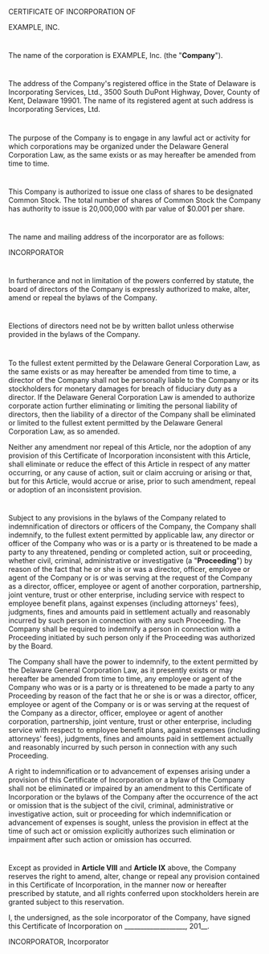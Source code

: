 CERTIFICATE OF INCORPORATION OF

EXAMPLE, INC.

# 

The name of the corporation is EXAMPLE, Inc. (the "**Company**").

# 

The address of the Company's registered office in the State of Delaware
is Incorporating Services, Ltd., 3500 South DuPont Highway, Dover,
County of Kent, Delaware 19901. The name of its registered agent at such
address is Incorporating Services, Ltd.

# 

The purpose of the Company is to engage in any lawful act or activity
for which corporations may be organized under the Delaware General
Corporation Law, as the same exists or as may hereafter be amended from
time to time.

# 

This Company is authorized to issue one class of shares to be designated
Common Stock. The total number of shares of Common Stock the Company has
authority to issue is 20,000,000 with par value of \$0.001 per share.

# 

The name and mailing address of the incorporator are as follows:

INCORPORATOR

# 

In furtherance and not in limitation of the powers conferred by statute,
the board of directors of the Company is expressly authorized to make,
alter, amend or repeal the bylaws of the Company.

# 

Elections of directors need not be by written ballot unless otherwise
provided in the bylaws of the Company.

# 

To the fullest extent permitted by the Delaware General Corporation Law,
as the same exists or as may hereafter be amended from time to time, a
director of the Company shall not be personally liable to the Company or
its stockholders for monetary damages for breach of fiduciary duty as a
director. If the Delaware General Corporation Law is amended to
authorize corporate action further eliminating or limiting the personal
liability of directors, then the liability of a director of the Company
shall be eliminated or limited to the fullest extent permitted by the
Delaware General Corporation Law, as so amended.

Neither any amendment nor repeal of this Article, nor the adoption of
any provision of this Certificate of Incorporation inconsistent with
this Article, shall eliminate or reduce the effect of this Article in
respect of any matter occurring, or any cause of action, suit or claim
accruing or arising or that, but for this Article, would accrue or
arise, prior to such amendment, repeal or adoption of an inconsistent
provision.

# 

Subject to any provisions in the bylaws of the Company related to
indemnification of directors or officers of the Company, the Company
shall indemnify, to the fullest extent permitted by applicable law, any
director or officer of the Company who was or is a party or is
threatened to be made a party to any threatened, pending or completed
action, suit or proceeding, whether civil, criminal, administrative or
investigative (a "**Proceeding**") by reason of the fact that he or she
is or was a director, officer, employee or agent of the Company or is or
was serving at the request of the Company as a director, officer,
employee or agent of another corporation, partnership, joint venture,
trust or other enterprise, including service with respect to employee
benefit plans, against expenses (including attorneys' fees), judgments,
fines and amounts paid in settlement actually and reasonably incurred by
such person in connection with any such Proceeding. The Company shall be
required to indemnify a person in connection with a Proceeding initiated
by such person only if the Proceeding was authorized by the Board.

The Company shall have the power to indemnify, to the extent permitted
by the Delaware General Corporation Law, as it presently exists or may
hereafter be amended from time to time, any employee or agent of the
Company who was or is a party or is threatened to be made a party to any
Proceeding by reason of the fact that he or she is or was a director,
officer, employee or agent of the Company or is or was serving at the
request of the Company as a director, officer, employee or agent of
another corporation, partnership, joint venture, trust or other
enterprise, including service with respect to employee benefit plans,
against expenses (including attorneys' fees), judgments, fines and
amounts paid in settlement actually and reasonably incurred by such
person in connection with any such Proceeding.

A right to indemnification or to advancement of expenses arising under a
provision of this Certificate of Incorporation or a bylaw of the Company
shall not be eliminated or impaired by an amendment to this Certificate
of Incorporation or the bylaws of the Company after the occurrence of
the act or omission that is the subject of the civil, criminal,
administrative or investigative action, suit or proceeding for which
indemnification or advancement of expenses is sought, unless the
provision in effect at the time of such act or omission explicitly
authorizes such elimination or impairment after such action or omission
has occurred.

# 

Except as provided in **Article VIII** and **Article IX** above, the
Company reserves the right to amend, alter, change or repeal any
provision contained in this Certificate of Incorporation, in the manner
now or hereafter prescribed by statute, and all rights conferred upon
stockholders herein are granted subject to this reservation.

I, the undersigned, as the sole incorporator of the Company, have signed
this Certificate of Incorporation on
\_\_\_\_\_\_\_\_\_\_\_\_\_\_\_\_\_\_\_, 201\_\_.

INCORPORATOR, Incorporator
